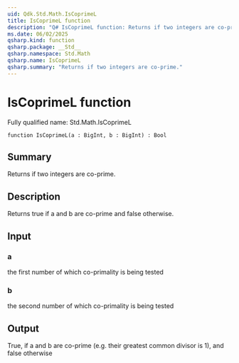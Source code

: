 ```yaml
---
uid: Qdk.Std.Math.IsCoprimeL
title: IsCoprimeL function
description: "Q# IsCoprimeL function: Returns if two integers are co-prime."
ms.date: 06/02/2025
qsharp.kind: function
qsharp.package: __Std__
qsharp.namespace: Std.Math
qsharp.name: IsCoprimeL
qsharp.summary: "Returns if two integers are co-prime."
---
```


# IsCoprimeL function

Fully qualified name: Std.Math.IsCoprimeL

```qsharp
function IsCoprimeL(a : BigInt, b : BigInt) : Bool
```

## Summary
Returns if two integers are co-prime.

## Description
Returns true if a and b are co-prime and false otherwise.

## Input
### a
the first number of which co-primality is being tested
### b
the second number of which co-primality is being tested

## Output
True, if a and b are co-prime (e.g. their greatest common divisor is 1),
and false otherwise
